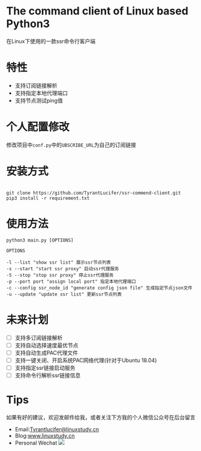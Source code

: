 # The command client of Linux based Python3

在Linux下使用的一款ssr命令行客户端

# 特性
- 支持订阅链接解析
- 支持指定本地代理端口
- 支持节点测试ping值

# 个人配置修改

修改项目中`conf.py`中的`UBSCRIBE_URL`为自己的订阅链接

# 安装方式

```shell

git clone https://github.com/TyrantLucifer/ssr-commend-client.git
pip3 install -r requirement.txt

```

# 使用方法

```
python3 main.py [OPTIONS]

OPTIONS

-l --list "show ssr list" 展示ssr节点列表
-s --start "start ssr proxy" 启动ssr代理服务
-S --stop "stop ssr proxy" 停止ssr代理服务
-p --port port "assign local port" 指定本地代理端口
-c --config ssr_node_id "generate config json file" 生成指定节点json文件
-u --update "update ssr list" 更新ssr节点列表

```

# 未来计划

- [ ] 支持多订阅链接解析
- [ ] 支持自动选择速度最优节点
- [ ] 支持自动生成PAC代理文件
- [ ] 支持一键关闭、开启系统PAC网络代理(针对于Ubuntu 18.04)
- [ ] 支持指定ssr链接启动服务
- [ ] 支持命令行解析ssr链接信息

# Tips

如果有好的建议，欢迎发邮件给我，或者关注下方我的个人微信公众号在后台留言

- Email:Tyrantlucifer@linuxstudy.cn
- Blog:www.linuxstudy.cn
- Personal Wechat
![](https://cdn.jsdelivr.net/gh/TyrantLucifer/MyImageRepository/img/wechat.jpg)


